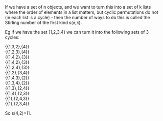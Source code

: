 If we have a set of n objects, and we want to turn this into a set of k
lists where the order of elements in a list matters, but cyclic
permutations do not (ie each list is a cycle) - then the number of ways
to do this is called the Stirling number of the first kind s(n,k).

Eg if we have the set {1,2,3,4} we can turn it into the following sets
of 3 cycles:

{{1,3,2},{4}}\
 {{1,2,3},{4}}\
 {{1,4,2},{3}}\
 {{1,4,2},{3}}\
 {{1,2,4},{3}}\
 {{1,2},{3,4}}\
 {{1,4,3},{2}}\
 {{1,3,4},{2}}\
 {{1,3},{2,4}}\
 {{1,4},{2,3}}\
 {{1},{2,4,3}}\
 {{1},{2,3,4}}

So s(4,2)=11.
